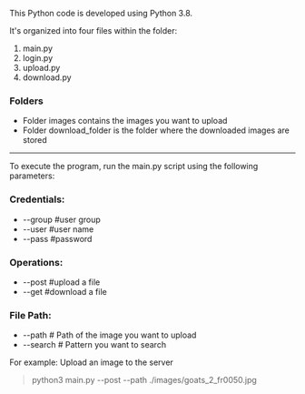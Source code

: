 This Python code is developed using Python 3.8. 

It's organized into four files within the folder:
1. main.py
2. login.py
3. upload.py
4. download.py

### Folders 
+ Folder images contains the images you want to upload
+ Folder download_folder is the folder where the downloaded images are stored

---

To execute the program, run the main.py script using the following parameters:

### Credentials:
+ --group #user group
+ --user #user name
+ --pass #password

### Operations:
+ --post #upload a file
+ --get #download a file

### File Path:
+ --path # Path of the image you want to upload 
+ --search # Pattern you want to search

For example: Upload an image to the server

> python3 main.py --post --path ./images/goats_2_fr0050.jpg
